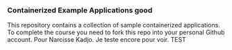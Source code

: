 ### Containerized Example Applications good

This repository contains a collection of sample containerized applications.  To complete the course you need to fork this repo into your personal Github account. Pour Narcisse  Kadjo.
Je teste encore pour voir.
TEST
